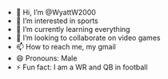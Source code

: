 - 👋 Hi, I’m @WyattW2000
- 👀 I’m interested in sports
- 🌱 I’m currently learning everything
- 💞️ I’m looking to collaborate on video games
- 📫 How to reach me, my gmail
- 😄 Pronouns: Male
- ⚡ Fun fact: I am a WR and QB in football

<!---
WyattW2000/WyattW2000 is a ✨ special ✨ repository because its `README.md` (this file) appears on your GitHub profile.
You can click the Preview link to take a look at your changes.
--->
